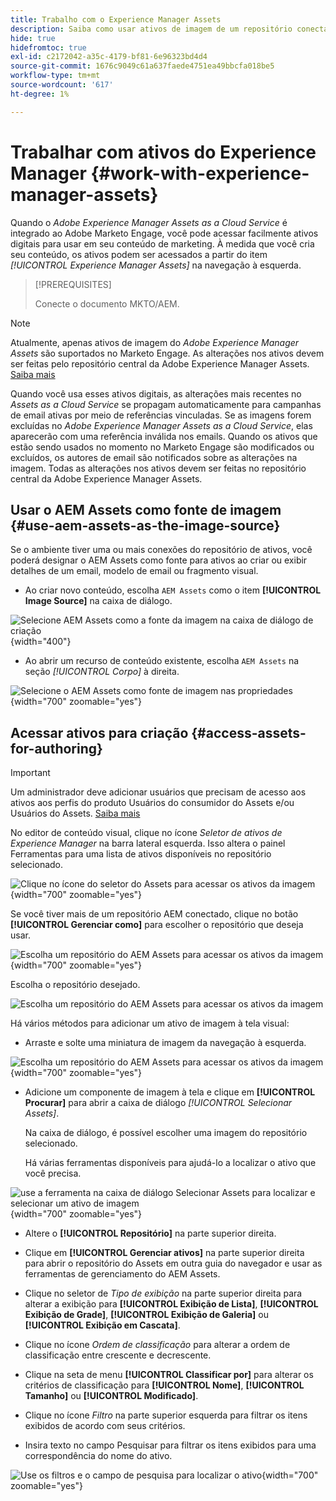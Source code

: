 ```yaml
---
title: Trabalho com o Experience Manager Assets
description: Saiba como usar ativos de imagem de um repositório conectado do AEM Assets ao criar conteúdo no Adobe Marketo Engage.
hide: true
hidefromtoc: true
exl-id: c2172042-a35c-4179-bf81-6e96323bd4d4
source-git-commit: 1676c9049c61a637faede4751ea49bbcfa018be5
workflow-type: tm+mt
source-wordcount: '617'
ht-degree: 1%

---
```


# Trabalhar com ativos do Experience Manager {#work-with-experience-manager-assets}

Quando o _Adobe Experience Manager Assets as a Cloud Service_ é integrado ao Adobe Marketo Engage, você pode acessar facilmente ativos digitais para usar em seu conteúdo de marketing. À medida que você cria seu conteúdo, os ativos podem ser acessados a partir do item _[!UICONTROL Experience Manager Assets]_ na navegação à esquerda.

>[!PREREQUISITES]
>
>Conecte o documento MKTO/AEM.

>[!NOTE]
>
>Atualmente, apenas ativos de imagem do _Adobe Experience Manager Assets_ são suportados no Marketo Engage. As alterações nos ativos devem ser feitas pelo repositório central da Adobe Experience Manager Assets. [Saiba mais](https://experienceleague.adobe.com/en/docs/experience-manager-cloud-service/content/assets/manage/manage-digital-assets)

Quando você usa esses ativos digitais, as alterações mais recentes no _Assets as a Cloud Service_ se propagam automaticamente para campanhas de email ativas por meio de referências vinculadas. Se as imagens forem excluídas no _Adobe Experience Manager Assets as a Cloud Service_, elas aparecerão com uma referência inválida nos emails. Quando os ativos que estão sendo usados no momento no Marketo Engage são modificados ou excluídos, os autores de email são notificados sobre as alterações na imagem. Todas as alterações nos ativos devem ser feitas no repositório central da Adobe Experience Manager Assets.

## Usar o AEM Assets como fonte de imagem {#use-aem-assets-as-the-image-source}

Se o ambiente tiver uma ou mais conexões do repositório de ativos, você poderá designar o AEM Assets como fonte para ativos ao criar ou exibir detalhes de um email, modelo de email ou fragmento visual.

* Ao criar novo conteúdo, escolha `AEM Assets` como o item **[!UICONTROL Image Source]** na caixa de diálogo.

![Selecione AEM Assets como a fonte da imagem na caixa de diálogo de criação](assets/work-with-experience-manager-assets-1.png){width="400"}

* Ao abrir um recurso de conteúdo existente, escolha `AEM Assets` na seção _[!UICONTROL Corpo]_ à direita.

![Selecione o AEM Assets como fonte de imagem nas propriedades](assets/work-with-experience-manager-assets-2.png){width="700" zoomable="yes"}

## Acessar ativos para criação {#access-assets-for-authoring}

>[!IMPORTANT]
>
>Um administrador deve adicionar usuários que precisam de acesso aos ativos aos perfis do produto Usuários do consumidor do Assets e/ou Usuários do Assets. [Saiba mais](https://experienceleague.adobe.com/en/docs/experience-manager-cloud-service/content/security/ims-support#managing-products-and-user-access-in-admin-console)

No editor de conteúdo visual, clique no ícone _Seletor de ativos de Experience Manager_ na barra lateral esquerda. Isso altera o painel Ferramentas para uma lista de ativos disponíveis no repositório selecionado.

![Clique no ícone do seletor do Assets para acessar os ativos da imagem](assets/work-with-experience-manager-assets-3.png){width="700" zoomable="yes"}

Se você tiver mais de um repositório AEM conectado, clique no botão **[!UICONTROL Gerenciar como]** para escolher o repositório que deseja usar.

![Escolha um repositório do AEM Assets para acessar os ativos da imagem](assets/work-with-experience-manager-assets-4.png){width="700" zoomable="yes"}

Escolha o repositório desejado.

![Escolha um repositório do AEM Assets para acessar os ativos da imagem](assets/work-with-experience-manager-assets-five.png)

Há vários métodos para adicionar um ativo de imagem à tela visual:

* Arraste e solte uma miniatura de imagem da navegação à esquerda.

![Escolha um repositório do AEM Assets para acessar os ativos da imagem](assets/work-with-experience-manager-assets-5.png){width="700" zoomable="yes"}

* Adicione um componente de imagem à tela e clique em **[!UICONTROL Procurar]** para abrir a caixa de diálogo _[!UICONTROL Selecionar Assets]_.

  Na caixa de diálogo, é possível escolher uma imagem do repositório selecionado.

  Há várias ferramentas disponíveis para ajudá-lo a localizar o ativo que você precisa.

![use a ferramenta na caixa de diálogo Selecionar Assets para localizar e selecionar um ativo de imagem](assets/work-with-experience-manager-assets-6.png){width="700" zoomable="yes"}

* Altere o **[!UICONTROL Repositório]** na parte superior direita.

* Clique em **[!UICONTROL Gerenciar ativos]** na parte superior direita para abrir o repositório do Assets em outra guia do navegador e usar as ferramentas de gerenciamento do AEM Assets.

* Clique no seletor de _Tipo de exibição_ na parte superior direita para alterar a exibição para **[!UICONTROL Exibição de Lista]**, **[!UICONTROL Exibição de Grade]**, **[!UICONTROL Exibição de Galeria]** ou **[!UICONTROL Exibição em Cascata]**.

* Clique no ícone _Ordem de classificação_ para alterar a ordem de classificação entre crescente e decrescente.

* Clique na seta de menu **[!UICONTROL Classificar por]** para alterar os critérios de classificação para **[!UICONTROL Nome]**, **[!UICONTROL Tamanho]** ou **[!UICONTROL Modificado]**.

* Clique no ícone _Filtro_ na parte superior esquerda para filtrar os itens exibidos de acordo com seus critérios.

* Insira texto no campo Pesquisar para filtrar os itens exibidos para uma correspondência do nome do ativo.

![Use os filtros e o campo de pesquisa para localizar o ativo](assets/work-with-experience-manager-assets-7.png){width="700" zoomable="yes"}
